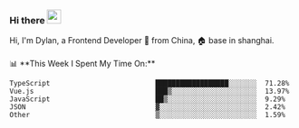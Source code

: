 ### Hi there <img src="https://media.giphy.com/media/hvRJCLFzcasrR4ia7z/giphy.gif" width="25px">

<!-- ![visitors](https://visitor-badge.glitch.me/badge?page_id=dislfyer.dislfyer) --!>

Hi, I'm Dylan, a Frontend Developer 🚀 from China, 🏠 base in shanghai.
<br/>
<br/>

📊 **This Week I Spent My Time On:**


<!--START_SECTION:waka-->

```text
TypeScript                          ██████████████████░░░░░░░  71.28%
Vue.js                              ███▒░░░░░░░░░░░░░░░░░░░░░  13.97%
JavaScript                          ██▒░░░░░░░░░░░░░░░░░░░░░░  9.29%
JSON                                ▓░░░░░░░░░░░░░░░░░░░░░░░░  2.42%
Other                               ▒░░░░░░░░░░░░░░░░░░░░░░░░  1.59%
```

<!--END_SECTION:waka-->

<!--
**About Me:**
 -->
